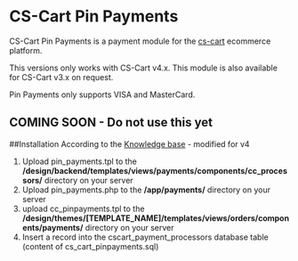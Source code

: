 # CS-Cart Pin Payments

CS-Cart Pin Payments is a payment module for the [cs-cart](http://www.cs-cart.com) ecommerce platform.

This versions only works with CS-Cart v4.x. This module is also available for CS-Cart v3.x on request.

Pin Payments only supports VISA and MasterCard.

## COMING SOON - Do not use this yet

##Installation
According to the [Knowledge base](http://kb.cs-cart.com/new-payment) - modified for v4

1. Upload pin_payments.tpl to the __/design/backend/templates/views/payments/components/cc_processors/__ directory on your server
2. Upload pin_payments.php to the __/app/payments/__ directory on your server
3. upload cc_pinpayments.tpl to the __/design/themes/[TEMPLATE_NAME]/templates/views/orders/components/payments/__ directory on your server
4. Insert a record into the cscart_payment_processors database table (content of cs_cart_pinpayments.sql) 

